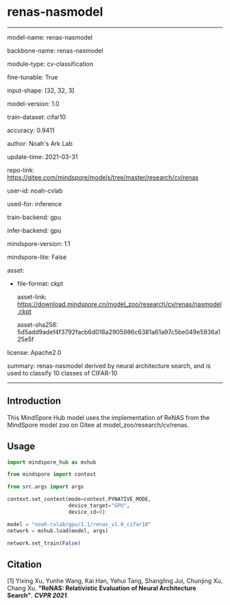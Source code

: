 # renas-nasmodel

---

model-name: renas-nasmodel

backbone-name: renas-nasmodel

module-type: cv-classification

fine-tunable: True

input-shape: [32, 32, 3]

model-version: 1.0

train-dataset: cifar10

accuracy: 0.9411

author: Noah's Ark Lab

update-time: 2021-03-31

repo-link: <https://gitee.com/mindspore/models/tree/master/research/cv/renas>

user-id: noah-cvlab

used-for: inference

train-backend: gpu

infer-backend: gpu

mindspore-version: 1.1

mindspore-lite: False

asset:

- file-format: ckpt

  asset-link: <https://download.mindspore.cn/model_zoo/research/cv/renas/nasmodel.ckpt>

  asset-sha256: 5d5add9adef4f3792facb6d018a2905986c6381a61a97c5be049e5936a125e5f

license: Apache2.0

summary: renas-nasmodel derived by neural architecture search, and is used to classify 10 classes of CIFAR-10

---

## Introduction

This MindSpore Hub model uses the implementation of ReNAS from the MindSpore model zoo on Gitee at model_zoo/research/cv/renas.

## Usage

```python
import mindspore_hub as mshub

from mindspore import context

from src.args import args

context.set_context(mode=context.PYNATIVE_MODE,
                    device_target="GPU",
                    device_id=0)

model = "noah-cvlab/gpu/1.1/renas_v1.0_cifar10"
network = mshub.load(model, args)

network.set_train(False)
```

## Citation

[1] Yixing Xu, Yunhe Wang, Kai Han, Yehui Tang, Shangling Jui, Chunjing Xu, Chang Xu. **"ReNAS: Relativistic Evaluation of Neural Architecture Search"**. <i>**CVPR 2021**.</i>